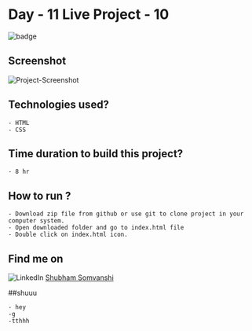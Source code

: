 # Day - 11 Live Project - 10

![badge](https://img.shields.io/badge/Webdev-Day--10-red)

## Screenshot

![Project-Screenshot](Screenshot.png)

## Technologies used?

    - HTML
    - CSS

## Time duration to build this project?

    - 8 hr

## How to run ?

    - Download zip file from github or use git to clone project in your computer system.
    - Open downloaded folder and go to index.html file
    - Double click on index.html icon.

## Find me on

![LinkedIn](https://img.shields.io/badge/LinkedIn-Connect-green) [Shubham Somvanshi](https://www.linkedin.com/in/shubham-somvanshi-778193135/)

##shuuu

    - hey
    -g
    -tthhh
